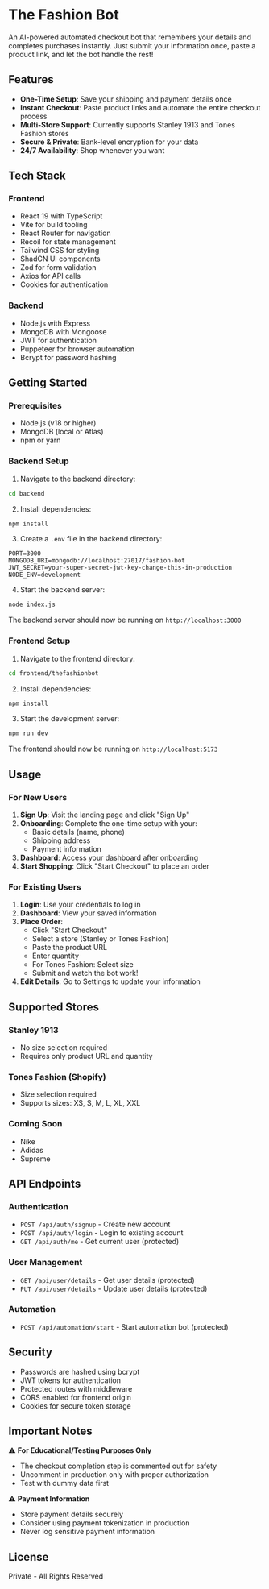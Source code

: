 # The Fashion Bot

An AI-powered automated checkout bot that remembers your details and completes purchases instantly. Just submit your information once, paste a product link, and let the bot handle the rest!

## Features

- **One-Time Setup**: Save your shipping and payment details once
- **Instant Checkout**: Paste product links and automate the entire checkout process
- **Multi-Store Support**: Currently supports Stanley 1913 and Tones Fashion stores
- **Secure & Private**: Bank-level encryption for your data
- **24/7 Availability**: Shop whenever you want

## Tech Stack

### Frontend
- React 19 with TypeScript
- Vite for build tooling
- React Router for navigation
- Recoil for state management
- Tailwind CSS for styling
- ShadCN UI components
- Zod for form validation
- Axios for API calls
- Cookies for authentication

### Backend
- Node.js with Express
- MongoDB with Mongoose
- JWT for authentication
- Puppeteer for browser automation
- Bcrypt for password hashing

## Getting Started

### Prerequisites

- Node.js (v18 or higher)
- MongoDB (local or Atlas)
- npm or yarn

### Backend Setup

1. Navigate to the backend directory:
```bash
cd backend
```

2. Install dependencies:
```bash
npm install
```

3. Create a `.env` file in the backend directory:
```env
PORT=3000
MONGODB_URI=mongodb://localhost:27017/fashion-bot
JWT_SECRET=your-super-secret-jwt-key-change-this-in-production
NODE_ENV=development
```

4. Start the backend server:
```bash
node index.js
```

The backend server should now be running on `http://localhost:3000`

### Frontend Setup

1. Navigate to the frontend directory:
```bash
cd frontend/thefashionbot
```

2. Install dependencies:
```bash
npm install
```

3. Start the development server:
```bash
npm run dev
```

The frontend should now be running on `http://localhost:5173`

## Usage

### For New Users

1. **Sign Up**: Visit the landing page and click "Sign Up"
2. **Onboarding**: Complete the one-time setup with your:
   - Basic details (name, phone)
   - Shipping address
   - Payment information
3. **Dashboard**: Access your dashboard after onboarding
4. **Start Shopping**: Click "Start Checkout" to place an order

### For Existing Users

1. **Login**: Use your credentials to log in
2. **Dashboard**: View your saved information
3. **Place Order**:
   - Click "Start Checkout"
   - Select a store (Stanley or Tones Fashion)
   - Paste the product URL
   - Enter quantity
   - For Tones Fashion: Select size
   - Submit and watch the bot work!
4. **Edit Details**: Go to Settings to update your information

## Supported Stores

### Stanley 1913
- No size selection required
- Requires only product URL and quantity

### Tones Fashion (Shopify)
- Size selection required
- Supports sizes: XS, S, M, L, XL, XXL

### Coming Soon
- Nike
- Adidas
- Supreme

## API Endpoints

### Authentication
- `POST /api/auth/signup` - Create new account
- `POST /api/auth/login` - Login to existing account
- `GET /api/auth/me` - Get current user (protected)

### User Management
- `GET /api/user/details` - Get user details (protected)
- `PUT /api/user/details` - Update user details (protected)

### Automation
- `POST /api/automation/start` - Start automation bot (protected)

## Security

- Passwords are hashed using bcrypt
- JWT tokens for authentication
- Protected routes with middleware
- CORS enabled for frontend origin
- Cookies for secure token storage

## Important Notes

⚠️ **For Educational/Testing Purposes Only**
- The checkout completion step is commented out for safety
- Uncomment in production only with proper authorization
- Test with dummy data first

⚠️ **Payment Information**
- Store payment details securely
- Consider using payment tokenization in production
- Never log sensitive payment information

## License

Private - All Rights Reserved